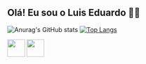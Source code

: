 ## Olá! Eu sou o Luis Eduardo 👨‍💻

![Anurag's GitHub stats](https://github-readme-stats.vercel.app/api?username=eduh3435&show_icons=true&theme=dark)
[![Top Langs](https://github-readme-stats.vercel.app/api/top-langs/?username=eduh3435&layout=donut&theme=dark)](https://github.com/anuraghazra/github-readme-stats)


<img width=40px, height=40px, src="https://cdn.jsdelivr.net/gh/devicons/devicon@latest/icons/html5/html5-original.svg" />
<img width=40px, height=40px, src="[https://cdn.jsdelivr.net/gh/devicons/devicon@latest/icons/html5/html5-original.svg]" />
